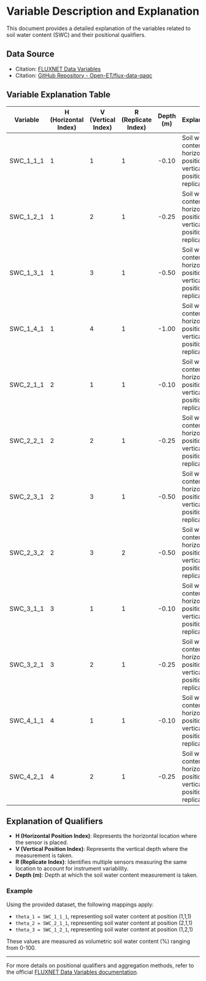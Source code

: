 # Variable Description and Explanation

This document provides a detailed explanation of the variables related to soil water content (SWC) and their positional qualifiers.

## Data Source

- Citation: [FLUXNET Data Variables](https://fluxnet.org/data/aboutdata/data-variables/)
- Citation: [GitHub Repository - Open-ET/flux-data-qaqc](https://github.com/Open-ET/flux-data-qaqc/blob/b22ce2e71f75f3eba20139fcfdbf08c25e0f7107/examples/Config_options/config_for_multiple_soil_vars.ini#L145)

## Variable Explanation Table

| Variable | H (Horizontal Index) | V (Vertical Index) | R (Replicate Index) | Depth (m) | Explanation | Theta Mapping | Units |
|----------|----------------------|----------------------|----------------------|-----------|-------------|--------------|-------|
| SWC_1_1_1 | 1 | 1 | 1 | -0.10 | Soil water content at horizontal position 1, vertical position 1, replicate 1 | theta_1 | (%) |
| SWC_1_2_1 | 1 | 2 | 1 | -0.25 | Soil water content at horizontal position 1, vertical position 2, replicate 1 | theta_3 | (%) |
| SWC_1_3_1 | 1 | 3 | 1 | -0.50 | Soil water content at horizontal position 1, vertical position 3, replicate 1 | theta_9 | (%) |
| SWC_1_4_1 | 1 | 4 | 1 | -1.00 | Soil water content at horizontal position 1, vertical position 4, replicate 1 | theta_10 | (%) |
| SWC_2_1_1 | 2 | 1 | 1 | -0.10 | Soil water content at horizontal position 2, vertical position 1, replicate 1 | theta_2 | (%) |
| SWC_2_2_1 | 2 | 2 | 1 | -0.25 | Soil water content at horizontal position 2, vertical position 2, replicate 1 | theta_4 | (%) |
| SWC_2_3_1 | 2 | 3 | 1 | -0.50 | Soil water content at horizontal position 2, vertical position 3, replicate 1 | theta_13 | (%) |
| SWC_2_3_2 | 2 | 3 | 2 | -0.50 | Soil water content at horizontal position 2, vertical position 3, replicate 2 | theta_14 | (%) |
| SWC_3_1_1 | 3 | 1 | 1 | -0.10 | Soil water content at horizontal position 3, vertical position 1, replicate 1 | theta_5 | (%) |
| SWC_3_2_1 | 3 | 2 | 1 | -0.25 | Soil water content at horizontal position 3, vertical position 2, replicate 1 | theta_7 | (%) |
| SWC_4_1_1 | 4 | 1 | 1 | -0.10 | Soil water content at horizontal position 4, vertical position 1, replicate 1 | theta_6 | (%) |
| SWC_4_2_1 | 4 | 2 | 1 | -0.25 | Soil water content at horizontal position 4, vertical position 2, replicate 1 | theta_8 | (%) |

## Explanation of Qualifiers

- **H (Horizontal Position Index)**: Represents the horizontal location where the sensor is placed.
- **V (Vertical Position Index)**: Represents the vertical depth where the measurement is taken.
- **R (Replicate Index)**: Identifies multiple sensors measuring the same location to account for instrument variability.
- **Depth (m)**: Depth at which the soil water content measurement is taken.

### Example

Using the provided dataset, the following mappings apply:

- `theta_1 = SWC_1_1_1`, representing soil water content at position (1,1,1)
- `theta_2 = SWC_2_1_1`, representing soil water content at position (2,1,1)
- `theta_3 = SWC_1_2_1`, representing soil water content at position (1,2,1)

These values are measured as volumetric soil water content (%) ranging from 0-100.

---

For more details on positional qualifiers and aggregation methods, refer to the official [FLUXNET Data Variables documentation](https://fluxnet.org/data/aboutdata/data-variables/).

